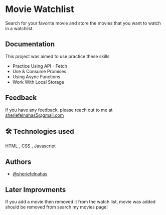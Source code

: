 # Movie Watchlist


Search for your favorite movie and store the movies that you want to watch in a watchlist.



## Documentation

This project was aimed to use practice these skills
- Practice Using API - Fetch
- Use & Consume Promises
- Using Async Functions
- Work With Local Storage



## Feedback

If you have any feedback, please reach out to me at sheriefelnahas5@gmail.com


## 🛠 Technologies used
HTML , CSS , Javascript 


## Authors

- [@sheriefelnahas](https://github.com/SheriefElnahas)

## Later Improvments

If you add a movie then removed it from the watch list, movie was added should be removed from search my movies page!